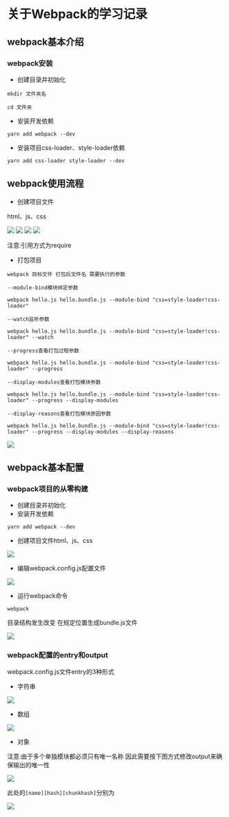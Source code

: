 # 关于Webpack的学习记录

## webpack基本介绍

### webpack安装
* 创建目录并初始化

`mkdir 文件夹名`

`cd 文件夹`

*  安装开发依赖

`yarn add webpack --dev`

*  安装项目css-loader、style-loader依赖

`yarn add css-loader style-loader --dev`

## webpack使用流程
*  创建项目文件

html、js、css

![](/assets/webpack1.png)
![](/assets/webpack2.png)
![](/assets/webpack3.png)
![](/assets/webpack4.png)

注意:引用方式为require

*  打包项目

`webpack 目标文件 打包后文件名 需要执行的参数`

`--module-bind模块绑定参数`

`webpack hello.js hello.bundle.js --module-bind "css=style-loader!css-loader"`

`--watch监听参数`

`webpack hello.js hello.bundle.js --module-bind "css=style-loader!css-loader" --watch`

`--progress查看打包过程参数`

`webpack hello.js hello.bundle.js --module-bind "css=style-loader!css-loader" --progress`

`--display-modules查看打包模块参数`

`webpack hello.js hello.bundle.js --module-bind "css=style-loader!css-loader" --progress --display-modules`

`--display-reasons查看打包模块原因参数`

`webpack hello.js hello.bundle.js --module-bind "css=style-loader!css-loader" --progress --display-modules --display-reasons`

![](/assets/webpack5.png)

## webpack基本配置

### webpack项目的从零构建

*  创建目录并初始化
*  安装开发依赖

`yarn add webpack --dev`

*  创建项目文件html、js、css

![](/assets/webpack6.png)

*  编辑webpack.config.js配置文件

![](/assets/webpack7.png)

*  运行webpack命令

`webpack`

目录结构发生改变 在规定位置生成bundle.js文件

![](/assets/webpack8.png)

### webpack配置的entry和output

webpack.config.js文件entry的3种形式

*  字符串

![](/assets/webpack9.png)

*  数组

![](/assets/webpack10.png)

*  对象

注意:由于多个单独模块都必须只有唯一名称
因此需要按下图方式修改output来确保输出的唯一性

![](/assets/webpack11.png)

此处的`[name][hash][chunkhash]`分别为

![](/assets/webpack12.png)
